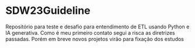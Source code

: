 # SDW23Guideline
Repositório para teste e desafio para entendimento de ETL usando Python e IA generativa. Como é meu primeiro contato segui a risca as diretrizes passadas. Porém em breve novos projetos virão para fixação dos estudos
